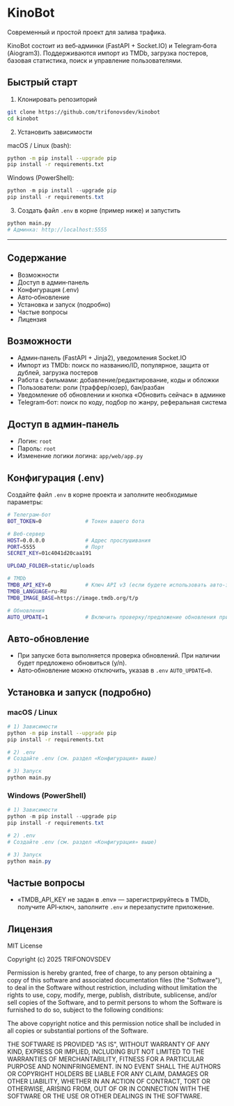# KinoBot

Современный и простой проект для залива трафика.

KinoBot состоит из веб‑админки (FastAPI + Socket.IO) и Telegram‑бота (Aiogram3). Поддерживаются импорт из TMDb, загрузка постеров, базовая статистика, поиск и управление пользователями.

## Быстрый старт

1) Клонировать репозиторий

```bash
git clone https://github.com/trifonovsdev/kinobot
cd kinobot
```

2) Установить зависимости

macOS / Linux (bash):
```bash
python -m pip install --upgrade pip
pip install -r requirements.txt
```

Windows (PowerShell):
```powershell
python -m pip install --upgrade pip
pip install -r requirements.txt
```

3) Создать файл `.env` в корне (пример ниже) и запустить

```bash
python main.py
# Админка: http://localhost:5555
```

---

## Содержание

- Возможности
- Доступ в админ‑панель
- Конфигурация (.env)
- Авто‑обновление
- Установка и запуск (подробно)
- Частые вопросы
- Лицензия

## Возможности

- Админ‑панель (FastAPI + Jinja2), уведомления Socket.IO
- Импорт из TMDb: поиск по названию/ID, популярное, защита от дублей, загрузка постеров
- Работа с фильмами: добавление/редактирование, коды и обложки
- Пользователи: роли (траффер/юзер), бан/разбан
- Уведомление об обновлении и кнопка «Обновить сейчас» в админке
- Telegram‑бот: поиск по коду, подбор по жанру, реферальная система

## Доступ в админ‑панель

- Логин: `root`
- Пароль: `root`
- Изменение логики логина: `app/web/app.py`

## Конфигурация (.env)

Создайте файл `.env` в корне проекта и заполните необходимые параметры:

```bash
# Телеграм‑бот
BOT_TOKEN=0              # Токен вашего бота

# Веб‑сервер
HOST=0.0.0.0             # Адрес прослушивания
PORT=5555                # Порт
SECRET_KEY=01c4041d20caa191

UPLOAD_FOLDER=static/uploads

# TMDb
TMDB_API_KEY=0           # Ключ API v3 (если будете использовать авто‑залив)
TMDB_LANGUAGE=ru-RU
TMDB_IMAGE_BASE=https://image.tmdb.org/t/p

# Обновления
AUTO_UPDATE=1            # Включить проверку/предложение обновления при старте
```

## Авто‑обновление

- При запуске бота выполняется проверка обновлений. При наличии будет предложено обновиться (y/n).
- Авто‑обновление можно отключить, указав в `.env` `AUTO_UPDATE=0`.

## Установка и запуск (подробно)

### macOS / Linux

```bash
# 1) Зависимости
python -m pip install --upgrade pip
pip install -r requirements.txt

# 2) .env
# Создайте .env (см. раздел «Конфигурация» выше)

# 3) Запуск
python main.py
```

### Windows (PowerShell)

```powershell
# 1) Зависимости
python -m pip install --upgrade pip
pip install -r requirements.txt

# 2) .env
# Создайте .env (см. раздел «Конфигурация» выше)

# 3) Запуск
python main.py
```

## Частые вопросы

- «TMDB_API_KEY не задан в .env» — зарегистрируйтесь в TMDb, получите API‑ключ, заполните `.env` и перезапустите приложение.

## Лицензия

MIT License

Copyright (c) 2025 TRIFONOVSDEV

Permission is hereby granted, free of charge, to any person obtaining a copy
of this software and associated documentation files (the "Software"), to deal
in the Software without restriction, including without limitation the rights
to use, copy, modify, merge, publish, distribute, sublicense, and/or sell
copies of the Software, and to permit persons to whom the Software is
furnished to do so, subject to the following conditions:

The above copyright notice and this permission notice shall be included in all
copies or substantial portions of the Software.

THE SOFTWARE IS PROVIDED "AS IS", WITHOUT WARRANTY OF ANY KIND, EXPRESS OR
IMPLIED, INCLUDING BUT NOT LIMITED TO THE WARRANTIES OF MERCHANTABILITY,
FITNESS FOR A PARTICULAR PURPOSE AND NONINFRINGEMENT. IN NO EVENT SHALL THE
AUTHORS OR COPYRIGHT HOLDERS BE LIABLE FOR ANY CLAIM, DAMAGES OR OTHER
LIABILITY, WHETHER IN AN ACTION OF CONTRACT, TORT OR OTHERWISE, ARISING FROM,
OUT OF OR IN CONNECTION WITH THE SOFTWARE OR THE USE OR OTHER DEALINGS IN THE
SOFTWARE.
